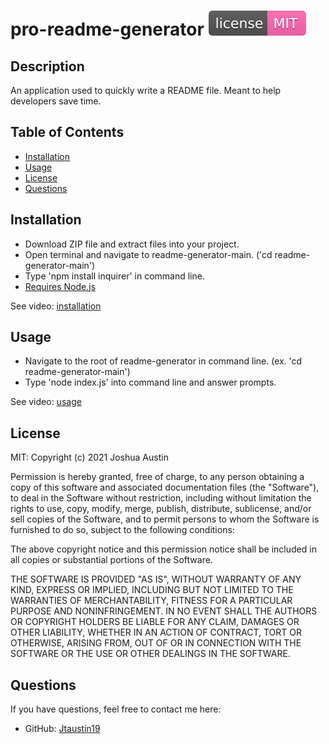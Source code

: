 # pro-readme-generator ![License: MIT](license-MIT-ff69b4.svg)

## Description
An application used to quickly write a README file. Meant to help developers save time.

## Table of Contents
* [Installation](#installation)
* [Usage](#usage)
* [License](#license)
* [Questions](#questions)


## Installation
* Download ZIP file and extract files into your project.
* Open terminal and navigate to readme-generator-main. ('cd readme-generator-main') 
* Type 'npm install inquirer' in command line.
* [Requires Node.js](https://nodejs.org/en/)

See video:
[installation]()

## Usage
* Navigate to the root of readme-generator in command line. (ex. 'cd readme-generator-main')
* Type 'node index.js' into command line and answer prompts.

See video:
[usage]()

## License
MIT: Copyright (c) 2021 Joshua Austin

Permission is hereby granted, free of charge, to any person obtaining a copy
of this software and associated documentation files (the "Software"), to deal
in the Software without restriction, including without limitation the rights
to use, copy, modify, merge, publish, distribute, sublicense, and/or sell
copies of the Software, and to permit persons to whom the Software is
furnished to do so, subject to the following conditions:

The above copyright notice and this permission notice shall be included in all
copies or substantial portions of the Software.

THE SOFTWARE IS PROVIDED "AS IS", WITHOUT WARRANTY OF ANY KIND, EXPRESS OR
IMPLIED, INCLUDING BUT NOT LIMITED TO THE WARRANTIES OF MERCHANTABILITY,
FITNESS FOR A PARTICULAR PURPOSE AND NONINFRINGEMENT. IN NO EVENT SHALL THE
AUTHORS OR COPYRIGHT HOLDERS BE LIABLE FOR ANY CLAIM, DAMAGES OR OTHER
LIABILITY, WHETHER IN AN ACTION OF CONTRACT, TORT OR OTHERWISE, ARISING FROM,
OUT OF OR IN CONNECTION WITH THE SOFTWARE OR THE USE OR OTHER DEALINGS IN THE
SOFTWARE.



## Questions
If you have questions, feel free to contact me here:
* GitHub: [Jtaustin19](https://github.com/jtaustin19)